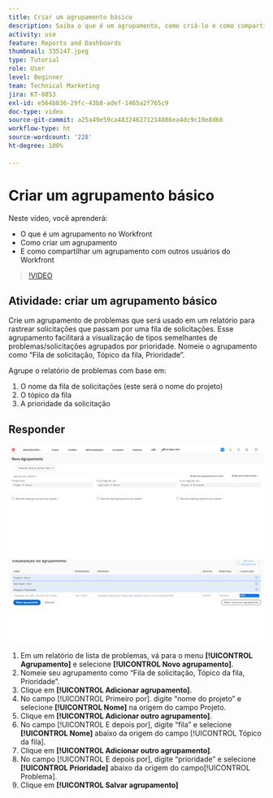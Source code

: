 ```yaml
---
title: Criar um agrupamento básico
description: Saiba o que é um agrupamento, como criá-lo e como compartilhá-lo com outros usuários no Workfront.
activity: use
feature: Reports and Dashboards
thumbnail: 335147.jpeg
type: Tutorial
role: User
level: Beginner
team: Technical Marketing
jira: KT-8853
exl-id: e564b836-29fc-43b8-adef-1465a2f765c9
doc-type: video
source-git-commit: a25a49e59ca483246271214886ea4dc9c10e8d66
workflow-type: ht
source-wordcount: '228'
ht-degree: 100%

---
```


# Criar um agrupamento básico

Neste vídeo, você aprenderá:

* O que é um agrupamento no Workfront
* Como criar um agrupamento
* E como compartilhar um agrupamento com outros usuários do Workfront

>[!VIDEO](https://video.tv.adobe.com/v/335147/?quality=12&learn=on)

## Atividade: criar um agrupamento básico

Crie um agrupamento de problemas que será usado em um relatório para rastrear solicitações que passam por uma fila de solicitações. Esse agrupamento facilitará a visualização de tipos semelhantes de problemas/solicitações agrupados por prioridade. Nomeie o agrupamento como “Fila de solicitação, Tópico da fila, Prioridade”.

Agrupe o relatório de problemas com base em:

1. O nome da fila de solicitações (este será o nome do projeto)
1. O tópico da fila
1. A prioridade da solicitação

## Responder

![Uma imagem da tela para criar um novo agrupamento](assets/grouping-exercise.png)

1. Em um relatório de lista de problemas, vá para o menu **[!UICONTROL Agrupamento]** e selecione **[!UICONTROL Novo agrupamento]**.
1. Nomeie seu agrupamento como “Fila de solicitação, Tópico da fila, Prioridade”.
1. Clique em **[!UICONTROL Adicionar agrupamento]**.
1. No campo [!UICONTROL Primeiro por]. digite “nome do projeto” e selecione **[!UICONTROL Nome]** na origem do campo Projeto.
1. Clique em **[!UICONTROL Adicionar outro agrupamento]**.
1. No campo [!UICONTROL E depois por], digite “fila” e selecione **[!UICONTROL Nome]** abaixo da origem do campo [!UICONTROL Tópico da fila].
1. Clique em **[!UICONTROL Adicionar outro agrupamento]**.
1. No campo [!UICONTROL E depois por], digite “prioridade” e selecione **[!UICONTROL Prioridade]** abaixo da origem do campo[!UICONTROL Problema].
1. Clique em **[!UICONTROL Salvar agrupamento]**
